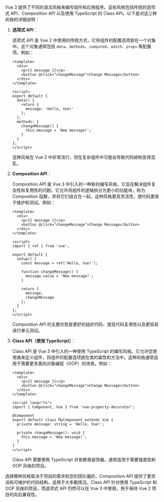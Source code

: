 Vue 3 提供了不同的语法风格来编写组件和应用程序。这些风格包括传统的选项式 API、Composition API 以及使用 TypeScript 的 Class API。以下是对这三种风格的详细说明：

1. **选项式 API**：

   选项式 API 是 Vue 2 中使用的传统方式，它将组件的配置选项放在一个对象中。这个对象通常包括 `data`、`methods`、`computed`、`watch`、`props` 等配置项。例如：

   ```vue
   <template>
     <div>
       <p>{{ message }}</p>
       <button @click="changeMessage">Change Message</button>
     </div>
   </template>
   
   <script>
   export default {
     data() {
       return {
         message: 'Hello, Vue!'
       };
     },
     methods: {
       changeMessage() {
         this.message = 'New message!';
       }
     }
   };
   </script>
   ```

   这种风格在 Vue 2 中非常流行，但在复杂组件中可能会导致代码结构变得混乱。

2. **Composition API**：

   Composition API 是 Vue 3 中引入的一种新的编写风格，它旨在解决组件复杂性和复用性的问题。它允许将组件的逻辑拆分为更小的功能块，称为 Composition 函数，并将它们组合在一起。这种风格更具灵活性，使代码更易于维护和测试。例如：

   ```vue
   <template>
     <div>
       <p>{{ message }}</p>
       <button @click="changeMessage">Change Message</button>
     </div>
   </template>
   
   <script>
   import { ref } from 'vue';
   
   export default {
     setup() {
       const message = ref('Hello, Vue!');
       
       function changeMessage() {
         message.value = 'New message!';
       }
       
       return {
         message,
         changeMessage
       };
     }
   };
   </script>
   ```

   Composition API 的主要优势是更好的组织代码、提高代码复用性以及更容易进行单元测试。

3. **Class API（使用 TypeScript）**：

   Class API 是 Vue 3 中引入的一种使用 TypeScript 的编写风格。它允许您使用类来定义组件，将组件的配置选项放在类的属性和方法中。这种风格通常适用于需要更多面向对象编程（OOP）的场景。例如：

   ```vue
   <template>
     <div>
       <p>{{ message }}</p>
       <button @click="changeMessage">Change Message</button>
     </div>
   </template>
   
   <script lang="ts">
   import { Component, Vue } from 'vue-property-decorator';
   
   @Component
   export default class MyComponent extends Vue {
     private message: string = 'Hello, Vue!';
   
     private changeMessage(): void {
       this.message = 'New message!';
     }
   }
   </script>
   ```

   Class API 需要使用 TypeScript 并依赖类装饰器，通常适用于需要强类型和 OOP 风格的项目。

选择哪种风格取决于项目的需求和您的团队偏好。Composition API 提供了更灵活和可维护的代码结构，适用于大多数情况。Class API 针对使用 TypeScript 和 OOP 风格的项目，而选项式 API 仍然可以在 Vue 3 中使用，用于保持 Vue 2 项目的向后兼容性。